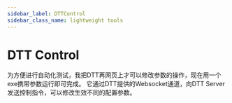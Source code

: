```yaml
---
sidebar_label: DTTControl
sidebar_class_name: lightweight tools
---
```


# DTT Control

为方便进行自动化测试，我把DTT再网页上才可以修改参数的操作，现在用一个exe携带参数运行即可完成。
它通过DTT提供的Websocket通道，向DTT Server发送控制指令，可以修改生效不同的配置参数。